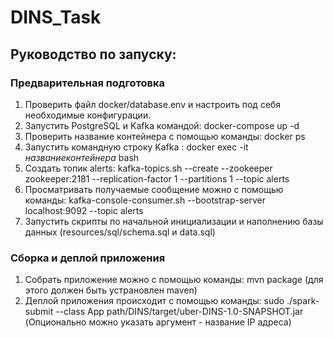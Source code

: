 # DINS_Task

## Руководство по запуску:

### Предварительная подготовка

1. Проверить файл docker/database.env и настроить под себя необходимые конфигурации.
2. Запустить PostgreSQL и Kafka командой: docker-compose up -d
3. Проверить название контейнера с помощью команды: docker ps
4. Запустить командную строку Kafka : docker exec -it $название контейнера$ bash
5. Создать топик alerts: kafka-topics.sh --create --zookeeper zookeeper:2181 --replication-factor 1 --partitions 1 --topic alerts
6. Просматривать получаемые сообщение можно с помощью команды: kafka-console-consumer.sh --bootstrap-server localhost:9092 --topic alerts
7. Запустить скрипты по начальной инициализации и наполнению базы данных (resources/sql/schema.sql и data.sql)

### Сборка и деплой приложения

1. Собрать приложение можно с помощью команды: mvn package (для этого должен быть устрановлен maven)
2. Деплой приложения происходит с помощью команды: sudo ./spark-submit --class App path/DINS/target/uber-DINS-1.0-SNAPSHOT.jar (Опционально можно указать аргумент - название IP адреса)
